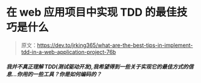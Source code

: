 # 在 web 应用项目中实现 TDD 的最佳技巧是什么

> 原文：<https://dev.to/jrking365/what-are-the-best-tips-in-implement-tdd-in-a-web-application-project-76b>

##### 我并不真正理解 TDD(测试驱动开发),我希望得到一些关于实现它的最佳方式的信息...你用的一些工具？你是如何编码的？